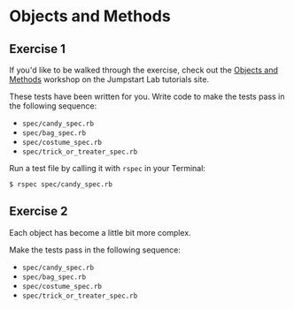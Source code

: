 # Objects and Methods

## Exercise 1

If you'd like to be walked through the exercise, check out the [Objects and Methods](http://tutorials.jumpstartlab.com/academy/workshops/objects_and_methods.html) workshop on the Jumpstart Lab tutorials site.

These tests have been written for you. Write code to make the tests pass in the following sequence:

* `spec/candy_spec.rb`
* `spec/bag_spec.rb`
* `spec/costume_spec.rb`
* `spec/trick_or_treater_spec.rb`

Run a test file by calling it with `rspec` in your Terminal:

```
$ rspec spec/candy_spec.rb
```

## Exercise 2

Each object has become a little bit more complex.

Make the tests pass in the following sequence:

* `spec/candy_spec.rb`
* `spec/bag_spec.rb`
* `spec/costume_spec.rb`
* `spec/trick_or_treater_spec.rb`

